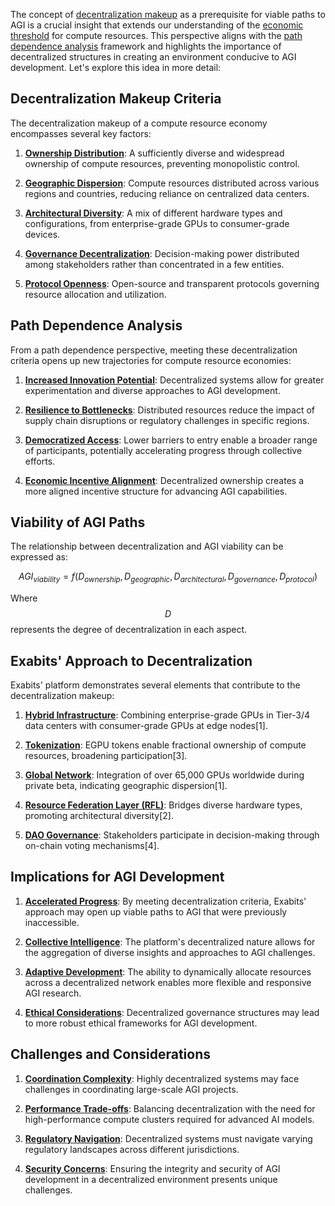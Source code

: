 The concept of [decentralization makeup](/literary_products/joes_notes/DECENTRALIZATION.md) as a prerequisite for viable paths to AGI is a crucial insight that extends our understanding of the [economic threshold](/literary_products/joes_notes/ECONOMIC_THRESHOLD.md) for compute resources. This perspective aligns with the [path dependence analysis](/literary_products/joes_notes/PATH_DEPENDENCE.md) framework and highlights the importance of decentralized structures in creating an environment conducive to AGI development. Let's explore this idea in more detail:

## Decentralization Makeup Criteria

The decentralization makeup of a compute resource economy encompasses several key factors:

1. **[Ownership Distribution](/literary_products/joes_notes/OWNERSHIP_DISTRIBUTION.md)**: A sufficiently diverse and widespread ownership of compute resources, preventing monopolistic control.

2. **[Geographic Dispersion](/literary_products/joes_notes/GEOGRAPHIC_DISPERSION.md)**: Compute resources distributed across various regions and countries, reducing reliance on centralized data centers.

3. **[Architectural Diversity](/literary_products/joes_notes/ARCHITECTURAL_DIVERSITY.md)**: A mix of different hardware types and configurations, from enterprise-grade GPUs to consumer-grade devices.

4. **[Governance Decentralization](/literary_products/joes_notes/GOVERNANCE_DECENTRALIZATION.md)**: Decision-making power distributed among stakeholders rather than concentrated in a few entities.

5. **[Protocol Openness](/literary_products/joes_notes/PROTOCOL_OPENNESS.md)**: Open-source and transparent protocols governing resource allocation and utilization.

## Path Dependence Analysis

From a path dependence perspective, meeting these decentralization criteria opens up new trajectories for compute resource economies:

1. **[Increased Innovation Potential](/literary_products/joes_notes/INNOVATION_POTENTIAL.md)**: Decentralized systems allow for greater experimentation and diverse approaches to AGI development.

2. **[Resilience to Bottlenecks](/literary_products/joes_notes/RESILIENCE.md)**: Distributed resources reduce the impact of supply chain disruptions or regulatory challenges in specific regions.

3. **[Democratized Access](/literary_products/joes_notes/DEMOCRATIZED_ACCESS.md)**: Lower barriers to entry enable a broader range of participants, potentially accelerating progress through collective efforts.

4. **[Economic Incentive Alignment](/literary_products/joes_notes/ECONOMIC_INCENTIVE_ALIGNMENT.md)**: Decentralized ownership creates a more aligned incentive structure for advancing AGI capabilities.

## Viability of AGI Paths

The relationship between decentralization and AGI viability can be expressed as:

$$ AGI_{viability} = f(D_{ownership}, D_{geographic}, D_{architectural}, D_{governance}, D_{protocol}) $$

Where $$D$$ represents the degree of decentralization in each aspect.

## Exabits' Approach to Decentralization

Exabits' platform demonstrates several elements that contribute to the decentralization makeup:

1. **[Hybrid Infrastructure](/literary_products/joes_notes/HYBRID_INFRASTRUCTURE.md)**: Combining enterprise-grade GPUs in Tier-3/4 data centers with consumer-grade GPUs at edge nodes[1].

2. **[Tokenization](/literary_products/joes_notes/TOKENIZATION.md)**: EGPU tokens enable fractional ownership of compute resources, broadening participation[3].

3. **[Global Network](/literary_products/joes_notes/GLOBAL_NETWORK.md)**: Integration of over 65,000 GPUs worldwide during private beta, indicating geographic dispersion[1].

4. **[Resource Federation Layer (RFL)](/literary_products/joes_notes/RESOURCE_FEDERATION_LAYER.md)**: Bridges diverse hardware types, promoting architectural diversity[2].

5. **[DAO Governance](/literary_products/joes_notes/DAO_GOVERNANCE.md)**: Stakeholders participate in decision-making through on-chain voting mechanisms[4].

## Implications for AGI Development

1. **[Accelerated Progress](/literary_products/joes_notes/ACCELERATED_PROGRESS.md)**: By meeting decentralization criteria, Exabits' approach may open up viable paths to AGI that were previously inaccessible.

2. **[Collective Intelligence](/literary_products/joes_notes/COLLECTIVE_INTELLIGENCE.md)**: The platform's decentralized nature allows for the aggregation of diverse insights and approaches to AGI challenges.

3. **[Adaptive Development](/literary_products/joes_notes/ADAPTIVE_DEVELOPMENT.md)**: The ability to dynamically allocate resources across a decentralized network enables more flexible and responsive AGI research.

4. **[Ethical Considerations](/literary_products/joes_notes/ETHICAL_CONSIDERATIONS.md)**: Decentralized governance structures may lead to more robust ethical frameworks for AGI development.

## Challenges and Considerations

1. **[Coordination Complexity](/literary_products/joes_notes/COORDINATION_COMPLEXITY.md)**: Highly decentralized systems may face challenges in coordinating large-scale AGI projects.

2. **[Performance Trade-offs](/literary_products/joes_notes/PERFORMANCE_TRADEOFFS.md)**: Balancing decentralization with the need for high-performance compute clusters required for advanced AI models.

3. **[Regulatory Navigation](/literary_products/joes_notes/REGULATORY_NAVIGATION.md)**: Decentralized systems must navigate varying regulatory landscapes across different jurisdictions.

4. **[Security Concerns](/literary_products/joes_notes/SECURITY_CONCERNS.md)**: Ensuring the integrity and security of AGI development in a decentralized environment presents unique challenges.

